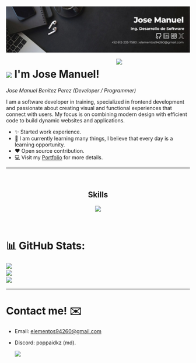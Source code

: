 <!--Banner-->
![RespawnPopppaBanner Image](https://github.com/RespawnPoppa/RespawnPoppa/blob/main/Banner%20jm.jpg)

<div>
  <img align="right" width="40%" src="https://owlbertsio-resized.s3.amazonaws.com/Popper.psd.full.png">
</div>


# <img src="https://emojis.slackmojis.com/emojis/images/1531849430/4246/blob-sunglasses.gif?1531849430" width="30"/> I'm Jose Manuel!
*Jose Manuel Benitez Perez (Developer / Programmer)*
<br /> 

         
<p align="left">I am a software developer in training, specialized in frontend development and passionate about creating visual and functional experiences that connect with users. My focus is on combining modern design with efficient code to build dynamic websites and applications.</p>

- ✨ Started work experience.
- 🌱 I am currently learning many things, I believe that every day is a learning opportunity.
- ❤ Open source contribution.
- 💻 Visit my [Portfolio](portfolio-5sx.pages.dev) for more details.

---

<br>

 
<h2 align="center">Skills</h2> 
<p align="center">
  <a href="https://skillicons.dev">
    <img src="https://skillicons.dev/icons?i=html,css,js,react,astro,mysql,figma" />
  </a>
</p>
<br />

# 📊 GitHub Stats:
![](https://github-readme-stats.vercel.app/api?username=RespawnPoppa&theme=dark&hide_border=false&include_all_commits=false&count_private=false)<br/>
![](https://github-readme-streak-stats.herokuapp.com/?user=RespawnPoppa&theme=dark&hide_border=false)<br/>
![](https://github-readme-stats.vercel.app/api/top-langs/?username=RespawnPoppa&theme=dark&hide_border=false&include_all_commits=false&count_private=false&layout=compact)

---


<!-- Proudly created with GPRM ( https://gprm.itsvg.in ) -->


# Contact me! ✉️
  
- Email: elementos94260@gmail.com
- Discord: poppaidkz (md).
 
  <a href="https://skillicons.dev">
  <img src="https://skillicons.dev/icons?i=gmail,discord"/>
 </a>
